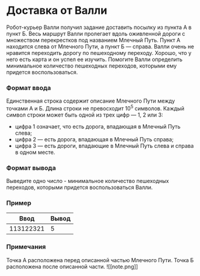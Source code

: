 # Доставка от Валли
Робот-курьер Валли получил задание доставить посылку из пункта А в пункт Б. Весь маршрут Валли пролегает вдоль оживленной дороги с множеством перекрестков под названием Млечный Путь. Пункт А находится слева от Млечного Пути, а пункт Б — справа. Валли очень не нравится переходить дорогу по пешеходному переходу. Хорошо, что у него есть карта и он успел ее изучить. Помогите Валли определить минимальное количество пешеходных переходов, которыми ему придется воспользоваться.
### Формат ввода
Единственная строка содержит описание Млечного Пути между точками А и Б. Длина строки не превосходит $10^5$ символов. Каждый символ строки может быть одной из трех цифр — 1, 2 или 3:

- цифра 1 означает, что есть дорога, впадающая в Млечный Путь слева;
- цифра 2 — есть дорога, впадающая в Млечный Путь справа;
- цифра 3 — есть дороги, впадающие в Млечный Путь слева и справа в одном месте.

### Формат вывода
Выведите одно число - минимальное количество пешеходных переходов, которыми придется воспользоваться Валли.

### Пример
|**Ввод**                        | **Вывод**   |
|----------------------------|---------|
| 113122321                  | 5       |

### Примечания
Точка А расположена перед описанной частью Млечного Пути. Точка Б расположена после описанной части.
![[note.png]]

